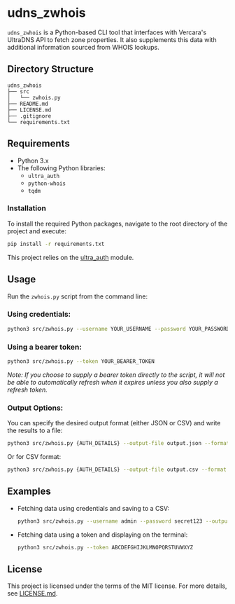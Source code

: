# udns_zwhois

`udns_zwhois` is a Python-based CLI tool that interfaces with Vercara's UltraDNS API to fetch zone properties. It also supplements this data with additional information sourced from WHOIS lookups.

## Directory Structure

```
udns_zwhois
├── src
│   └── zwhois.py
├── README.md
├── LICENSE.md
├── .gitignore
└── requirements.txt
```

## Requirements

- Python 3.x
- The following Python libraries:
  - `ultra_auth`
  - `python-whois`
  - `tqdm`

### Installation

To install the required Python packages, navigate to the root directory of the project and execute:

```bash
pip install -r requirements.txt
```

This project relies on the [ultra_auth](https://github.com/sbarbett/ultra_auth) module.

## Usage

Run the `zwhois.py` script from the command line:

### Using credentials:

```bash
python3 src/zwhois.py --username YOUR_USERNAME --password YOUR_PASSWORD
```

### Using a bearer token:

```bash
python3 src/zwhois.py --token YOUR_BEARER_TOKEN
```

_Note: If you choose to supply a bearer token directly to the script, it will not be able to automatically refresh when it expires unless you also supply a refresh token._

### Output Options:

You can specify the desired output format (either JSON or CSV) and write the results to a file:

```bash
python3 src/zwhois.py {AUTH_DETAILS} --output-file output.json --format json
```

Or for CSV format:

```bash
python3 src/zwhois.py {AUTH_DETAILS} --output-file output.csv --format csv
```

## Examples

- Fetching data using credentials and saving to a CSV:

  ```bash
  python3 src/zwhois.py --username admin --password secret123 --output-file data.csv --format csv
  ```

- Fetching data using a token and displaying on the terminal:

  ```bash
  python3 src/zwhois.py --token ABCDEFGHIJKLMNOPQRSTUVWXYZ
  ```

## License

This project is licensed under the terms of the MIT license. For more details, see [LICENSE.md](./LICENSE.md).
